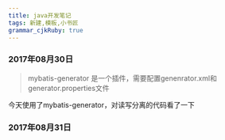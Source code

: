 ```yaml
---
title: java开发笔记 
tags: 新建,模板,小书匠
grammar_cjkRuby: true
---
```


### 2017年08月30日

> mybatis-generator 是一个插件，需要配置genenrator.xml和generator.properties文件


  今天使用了mybatis-generator，对读写分离的代码看了一下
  
 ### 2017年08月31日